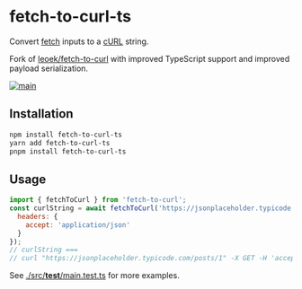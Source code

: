 # fetch-to-curl-ts

Convert [fetch](https://mdn.io/fetch) inputs to a [cURL](https://curl.se) string.

Fork of [leoek/fetch-to-curl](https://github.com/leoek/fetch-to-curl) with
improved TypeScript support and improved payload serialization.

[![main](https://github.com/cdaringe/fetch-to-curl-ts/actions/workflows/main.yml/badge.svg)](https://github.com/cdaringe/fetch-to-curl-ts/actions/workflows/main.yml)

## Installation

```sh
npm install fetch-to-curl-ts
yarn add fetch-to-curl-ts
pnpm install fetch-to-curl-ts
```


## Usage

```js
import { fetchToCurl } from 'fetch-to-curl';
const curlString = await fetchToCurl('https://jsonplaceholder.typicode.com/posts/1', {
  headers: {
    accept: 'application/json'
  }
});
// curlString ===
// curl "https://jsonplaceholder.typicode.com/posts/1" -X GET -H 'accept: application/json'
```

See [./src/__test__/main.test.ts](./src/__test__/main.test.ts) for more examples.
